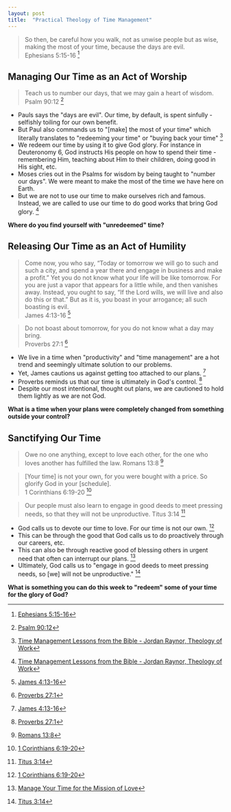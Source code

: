 ```yaml
---
layout: post
title:  "Practical Theology of Time Management"
---
```


> So then, be careful how you walk, not as unwise people but as wise,
> making the most of your time, because the days are evil.  
> Ephesians 5:15-16 [^1]

## Managing Our Time as an Act of Worship

> Teach us to number our days, that we may gain a heart of wisdom.  
> Psalm 90:12 [^2]

* Pauls says the "days are evil". Our time, by default, is spent sinfully - selfishly toiling for our own benefit.
* But Paul also commands us to "\[make\] the most of your time" which literally translates to "redeeming your time" or "buying back your time" [^3]
* We redeem our time by using it to give God glory. For instance in Deuteronomy 6, God instructs His people on how to spend their time - remembering Him, teaching about Him to their children, doing good in His sight, etc.
* Moses cries out in the Psalms for wisdom by being taught to "number our days". We were meant to make the most of the time we have here on Earth.
* But we are not to use our time to make ourselves rich and famous. Instead, we are called to use our time to do good works that bring God glory. [^3]

**Where do you find yourself with "unredeemed" time?**

## Releasing Our Time as an Act of Humility

> Come now, you who say, “Today or tomorrow we will go to such and 
> such a city, and spend a year there and engage in business and 
> make a profit.” Yet you do not know what your life will be like 
> tomorrow. For you are just a vapor that appears for a little while, 
> and then vanishes away. Instead, you ought to say, “If the Lord wills, 
> we will live and also do this or that.” But as it is, you boast in your 
> arrogance; all such boasting is evil.  
> James 4:13-16 [^4]

> Do not boast about tomorrow, for you do not know what a day may bring.   
> Proverbs 27:1 [^5]

* We live in a time when "productivity" and "time management" are a hot trend and seemingly ultimate solution to our problems.
* Yet, James cautions us against getting too attached to our plans. [^4]
* Proverbs reminds us that our time is ultimately in God's control. [^5]
* Despite our most intentional, thought out plans, we are cautioned to hold them lightly as we are not God.

**What is a time when your plans were completely changed from something outside your control?**

## Sanctifying Our Time

> Owe no one anything, except to love each other, for the 
> one who loves another has fulfilled the law.
> Romans 13:8 [^8]

> [Your time] is not your own, for you were bought 
> with a price. So glorify God in your [schedule].  
> 1 Corinthians 6:19-20 [^7] 

> Our people must also learn to engage in good deeds to meet 
> pressing needs, so that they will not be unproductive.
> Titus 3:14 [^9]

* God calls us to devote our time to love. For our time is not our own. [^7]
* This can be through the good that God calls us to do proactively through our careers, etc. 
* This can also be through reactive good of blessing others in urgent need that often can interrupt our plans. [^6]
* Ultimately, God calls us to "engage in good deeds to meet pressing needs, so \[we\] will not be unproductive." [^9]

**What is something you can do this week to "redeem" some of your time for the glory of God?**

[^1]: [Ephesians 5:15-16](https://www.bible.com/bible/2692/EPH.5.15-16)  
[^2]: [Psalm 90:12](https://www.bible.com/bible/111/PSA.90.12)  
[^3]: [Time Management Lessons from the Bible - Jordan Raynor, Theology of Work](https://www.theologyofwork.org/makingitwork/episode/bible-jesus-and-time-management-jordan-raynor)  
[^4]: [James 4:13-16](https://www.bible.com/bible/2692/JAS.4.13-16)  
[^5]: [Proverbs 27:1](https://www.bible.com/bible/59/PRO.27.1)  
[^6]: [Manage Your Time for the Mission of Love](https://www.desiringgod.org/articles/manage-your-time-for-the-mission-of-love)  
[^7]: [1 Corinthians 6:19-20](https://www.bible.com/bible/59/1CO.6.19-20)  
[^8]: [Romans 13:8](https://www.bible.com/bible/59/ROM.13.8)
[^9]: [Titus 3:14](https://www.bible.com/bible/2692/TIT.3.14)
